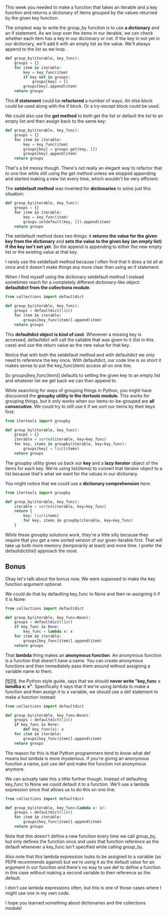 This week you needed to make a function that takes an iterable and a key function and returns a dictionary of items grouped by the values returned by the given key function.

The simplest way to write the group_by function is to use **a dictionary** and an if statement.  As we loop over the items in our iterable, we can check whether each item has a key in our dictionary or not.  If the key in not yet in our dictionary, we'll add it with an empty list as the value.  We'll always append to the list as we loop.

```python
def group_by(iterable, key_func):
    groups = {}
    for item in iterable:
        key = key_func(item)
        if key not in groups:
            groups[key] = []
        groups[key].append(item)
    return groups
```

This **if statement** could be **refactored** a number of ways.  An else block could be used along with the if block.  Or a try-except block could be used.

We could also use the **get method** to both get the list or default the list to an empty list and then assign back to the same key:

```python
def group_by(iterable, key_func):
    groups = {}
    for item in iterable:
        key = key_func(item)
        groups[key] = groups.get(key, [])
        groups[key].append(item)
    return groups
```

That's a bit messy though.  There's not really an elegant way to refactor that to one line while still using the get method unless we stopped appending and started making a new list every time, which wouldn't be very efficient.

The **setdefault method** was invented for **dictionaries** to solve just this situation:

```python
def group_by(iterable, key_func):
    groups = {}
    for item in iterable:
        key = key_func(item)
        groups.setdefault(key, []).append(item)
    return groups
```

The setdefault method does two things: it **returns the value for the given key from the dictionary** and **sets the value to the given key (an empty list) if the key isn't set yet**.  So the append is appending to either the new empty list or the existing value at that key.

I rarely use the setdefault method because I often find that it does a lot all at once and it doesn't make things any more clear than using an if statement.

When I find myself using the dictionary setdefault method I instead sometimes reach for a completely different dictionary-like object: **defaultdict from the collections module**.

```python
from collections import defaultdict

def group_by(iterable, key_func):
    groups = defaultdict(list)
    for item in iterable:
        groups[key_func(item)].append(item)
    return groups
```

This **defaultdict object is kind of cool**.  Whenever a missing key is accessed, defaultdict will call the callable that was given to it (list in this case) and use the return value as the new value for that key.

Notice that with both the setdefault method and with defaultdict we only need to reference the key once.  With defaultdict, our code line is so short it makes sense to put the key_func(item) access all on one line.

So groups[key_func(item)] defaults to setting the given key to an empty list and whatever list we get back we can then append to.

While searching for ways of grouping things in Python, you might have discovered the **groupby utility in the itertools module**.  This works for grouping things, but it only works when our items-to-be-grouped are **all consecutive**.  We could try to still use it if we sort our items by their keys first:

```python
from itertools import groupby

def group_by(iterable, key_func):
    groups = {}
    iterable = sorted(iterable, key=key_func)
    for key, items in groupby(iterable, key=key_func):
        groups[key] = list(items)
    return groups
```

The groupby utility gives us back our **key** and a **lazy iterator** object of the items for each key.  We're using list(items) to convert that iterator object to a list because that's what we want for the values in our dictionary.

You might notice that we could use a **dictionary comprehension** here:

```python
from itertools import groupby

def group_by(iterable, key_func):
    iterable = sorted(iterable, key=key_func)
    return {
        key: list(items)
        for key, items in groupby(iterable, key=key_func)
    }
```

While these groupby solutions work, they're a little silly because they require that you get a new sorted version of our given iterable first.  That will take up both more memory (temporarily at least) and more time.  I prefer the defaultdict(list) approach the most.
 
## Bonus

Okay let's talk about the bonus now. We were supposed to make the key function argument optional.

We could do that by defaulting key_func to None and then re-assigning it if it is None:

```python
from collections import defaultdict

def group_by(iterable, key_func=None):
    groups = defaultdict(list)
    if key_func is None:
        key_func = lambda x: x
    for item in iterable:
        groups[key_func(item)].append(item)
    return groups
```

That **lambda** thing makes an **anonymous function**.  An anonymous function is a function that doesn't have a name.  You can create anonymous functions and then immediately pass them around without assigning a variable name to them.

[PEP8](http://pep8.org/?__s=pftdsryd1xjaeaz5sgjo#programming-recommendations), the Python style guide, says that we should **never write "key_func = lamdba x: x"**.  Specifically it says that if we're using lambda to make a function and then assign it to a variable, we should use a def statement to make a function instead:

```python
from collections import defaultdict

def group_by(iterable, key_func=None):
    groups = defaultdict(list)
    if key_func is None:
        def key_func(x): x
    for item in iterable:
        groups[key_func(item)].append(item)
    return groups
```

The reason for this is that Python programmers tend to know what def means but lambda is more mysterious.  If you're giving an anonymous function a name, just use def and make the function not anonymous anymore.

We can actually take this a little further though.  Instead of defaulting key_func to None we could default it to a function.  We'll use a lambda expression since that allows us to do this on one line:

```python
from collections import defaultdict

def group_by(iterable, key_func=lambda x: x):
    groups = defaultdict(list)
    for item in iterable:
        groups[key_func(item)].append(item)
    return groups
```

Note that this doesn't define a new function every time we call group_by, but only defines the function once and uses that function reference as the default whenever a key_func isn't specified while calling group_by.

Also note that this lambda expression looks to be assigned to a variable (as PEP8 recommends against) but we're using it as the default value for an argument in our function and there's no way to use def to define a function in this case without making a second variable to then reference as the default.

I don't use lambda expressions often, but this is one of those cases where I might use one in my own code.

I hope you learned something about dictionaries and the collections module!
